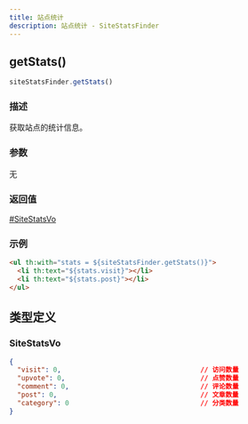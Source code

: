 ```yaml
---
title: 站点统计
description: 站点统计 - SiteStatsFinder
---
```


## getStats()

```js
siteStatsFinder.getStats()
```

### 描述

获取站点的统计信息。

### 参数

无

### 返回值

[#SiteStatsVo](#sitestatsvo)

### 示例

```html
<ul th:with="stats = ${siteStatsFinder.getStats()}">
  <li th:text="${stats.visit}"></li>
  <li th:text="${stats.post}"></li>
</ul>
```

## 类型定义

### SiteStatsVo

```json title="SiteStatsVo"
{
  "visit": 0,                                   // 访问数量
  "upvote": 0,                                  // 点赞数量
  "comment": 0,                                 // 评论数量
  "post": 0,                                    // 文章数量
  "category": 0                                 // 分类数量
}
```
